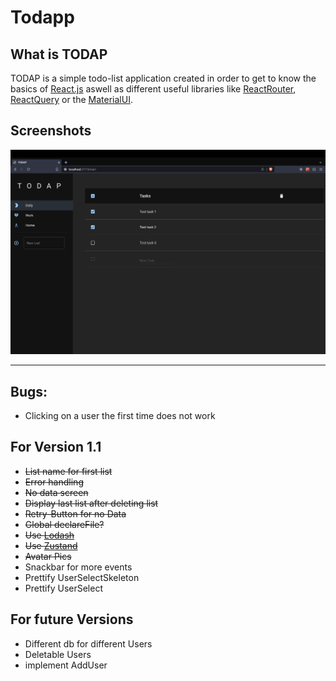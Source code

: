 # Todapp

## What is TODAP

TODAP is a simple todo-list application created in order to get to know the basics of [React.js](https://react.dev/) aswell as different useful libraries like [ReactRouter](https://reactrouter.com/en/main), [ReactQuery](https://tanstack.com/query/latest) or the [MaterialUI](https://mui.com/).

## Screenshots

![Screenshot of the app](public/MainScreen.png "Main Screen")

---

## Bugs:

- Clicking on a user the first time does not work

## For Version 1.1

- ~~List name for first list~~
- ~~Error handling~~
- ~~No data screen~~
- ~~Display last list after deleting list~~
- ~~Retry-Button for no Data~~
- ~~Global declareFile?~~
- ~~Use [Lodash](https://lodash.com/)~~
- ~~Use [Zustand](https://docs.pmnd.rs/zustand/getting-started/introduction)~~
- ~~Avatar Pics~~
- Snackbar for more events
- Prettify UserSelectSkeleton
- Prettify UserSelect

## For future Versions

- Different db for different Users
- Deletable Users
- implement AddUser
